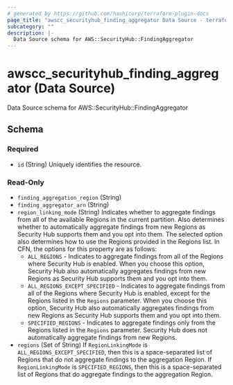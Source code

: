 ```yaml
---
# generated by https://github.com/hashicorp/terraform-plugin-docs
page_title: "awscc_securityhub_finding_aggregator Data Source - terraform-provider-awscc"
subcategory: ""
description: |-
  Data Source schema for AWS::SecurityHub::FindingAggregator
---
```


# awscc_securityhub_finding_aggregator (Data Source)

Data Source schema for AWS::SecurityHub::FindingAggregator



<!-- schema generated by tfplugindocs -->
## Schema

### Required

- `id` (String) Uniquely identifies the resource.

### Read-Only

- `finding_aggregation_region` (String)
- `finding_aggregator_arn` (String)
- `region_linking_mode` (String) Indicates whether to aggregate findings from all of the available Regions in the current partition. Also determines whether to automatically aggregate findings from new Regions as Security Hub supports them and you opt into them.
 The selected option also determines how to use the Regions provided in the Regions list.
 In CFN, the options for this property are as follows:
  +   ``ALL_REGIONS`` - Indicates to aggregate findings from all of the Regions where Security Hub is enabled. When you choose this option, Security Hub also automatically aggregates findings from new Regions as Security Hub supports them and you opt into them. 
  +   ``ALL_REGIONS_EXCEPT_SPECIFIED`` - Indicates to aggregate findings from all of the Regions where Security Hub is enabled, except for the Regions listed in the ``Regions`` parameter. When you choose this option, Security Hub also automatically aggregates findings from new Regions as Security Hub supports them and you opt into them. 
  +   ``SPECIFIED_REGIONS`` - Indicates to aggregate findings only from the Regions listed in the ``Regions`` parameter. Security Hub does not automatically aggregate findings from new Regions.
- `regions` (Set of String) If ``RegionLinkingMode`` is ``ALL_REGIONS_EXCEPT_SPECIFIED``, then this is a space-separated list of Regions that do not aggregate findings to the aggregation Region.
 If ``RegionLinkingMode`` is ``SPECIFIED_REGIONS``, then this is a space-separated list of Regions that do aggregate findings to the aggregation Region.
